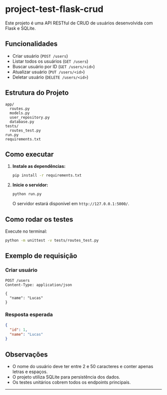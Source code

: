 # project-test-flask-crud

Este projeto é uma API RESTful de CRUD de usuários desenvolvida com Flask e SQLite.

## Funcionalidades

- Criar usuário (`POST /users`)
- Listar todos os usuários (`GET /users`)
- Buscar usuário por ID (`GET /users/<id>`)
- Atualizar usuário (`PUT /users/<id>`)
- Deletar usuário (`DELETE /users/<id>`)

## Estrutura do Projeto

```
app/
  routes.py
  models.py
  user_repository.py
  database.py
tests/
  routes_test.py
run.py
requirements.txt
```

## Como executar

1. **Instale as dependências:**
   ```sh
   pip install -r requirements.txt
   ```

2. **Inicie o servidor:**
   ```sh
   python run.py
   ```

   O servidor estará disponível em `http://127.0.0.1:5000/`.

## Como rodar os testes

Execute no terminal:

```sh
python -m unittest -v tests/routes_test.py
```

## Exemplo de requisição

### Criar usuário

```http
POST /users
Content-Type: application/json

{
  "name": "Lucas"
}
```

### Resposta esperada

```json
{
  "id": 1,
  "name": "Lucas"
}
```

## Observações

- O nome do usuário deve ter entre 2 e 50 caracteres e conter apenas letras e espaços.
- O projeto utiliza SQLite para persistência dos dados.
- Os testes unitários cobrem todos os endpoints principais.

---